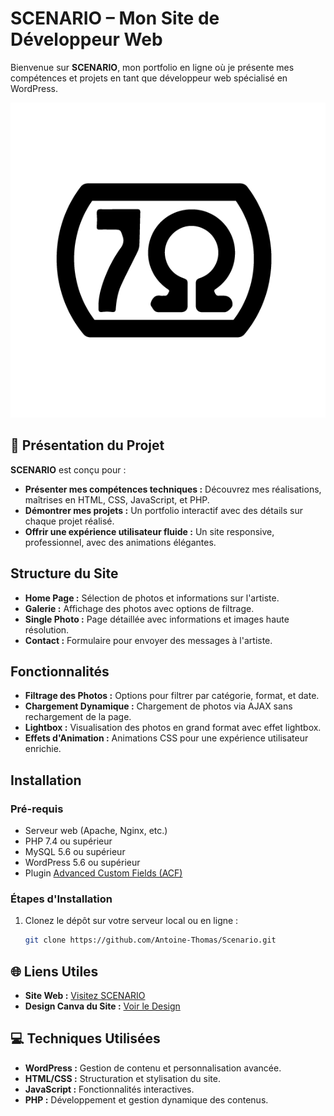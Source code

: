 # SCENARIO – Mon Site de Développeur Web

Bienvenue sur **SCENARIO**, mon portfolio en ligne où je présente mes compétences et projets en tant que développeur web spécialisé en WordPress.

![Logo de SCENARIO](https://github.com/Antoine-Thomas/scenario/blob/main/images/portofolio/logo.png)

## 🚀 Présentation du Projet

**SCENARIO** est conçu pour :
- **Présenter mes compétences techniques :** Découvrez mes réalisations, maîtrises en HTML, CSS, JavaScript, et PHP.
- **Démontrer mes projets :** Un portfolio interactif avec des détails sur chaque projet réalisé.
- **Offrir une expérience utilisateur fluide :** Un site responsive, professionnel, avec des animations élégantes.


## Structure du Site

- **Home Page :** Sélection de photos et informations sur l'artiste.
- **Galerie :** Affichage des photos avec options de filtrage.
- **Single Photo :** Page détaillée avec informations et images haute résolution.
- **Contact :** Formulaire pour envoyer des messages à l'artiste.

## Fonctionnalités

- **Filtrage des Photos :** Options pour filtrer par catégorie, format, et date.
- **Chargement Dynamique :** Chargement de photos via AJAX sans rechargement de la page.
- **Lightbox :** Visualisation des photos en grand format avec effet lightbox.
- **Effets d'Animation :** Animations CSS pour une expérience utilisateur enrichie.

## Installation

### Pré-requis

- Serveur web (Apache, Nginx, etc.)
- PHP 7.4 ou supérieur
- MySQL 5.6 ou supérieur
- WordPress 5.6 ou supérieur
- Plugin [Advanced Custom Fields (ACF)](https://wordpress.org/plugins/advanced-custom-fields/)

### Étapes d'Installation

1. Clonez le dépôt sur votre serveur local ou en ligne :
   ```bash
   git clone https://github.com/Antoine-Thomas/Scenario.git
## 🌐 Liens Utiles

- **Site Web :** [Visitez SCENARIO](https://searching-murphy.com)
- **Design Canva du Site :** [Voir le Design](https://www.canva.com/design/DAGNRL8y7Ug/DCHVWggawHU_69rp-eMr-A/view?utm_content=DAGNRL8y7Ug&utm_campaign=designshare&utm_medium=link&utm_source=editor)

## 💻 Techniques Utilisées

- **WordPress :** Gestion de contenu et personnalisation avancée.
- **HTML/CSS :** Structuration et stylisation du site.
- **JavaScript :** Fonctionnalités interactives.
- **PHP :** Développement et gestion dynamique des contenus.
